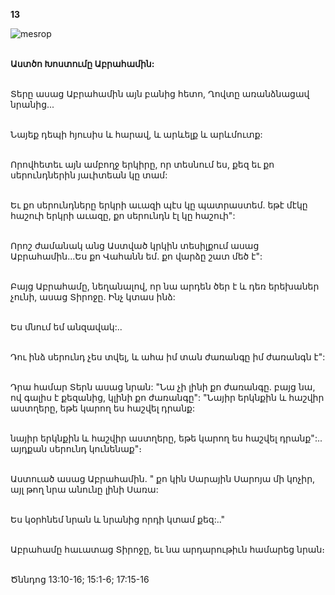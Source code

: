 **13**

![mesrop](https://volamar.ru/audio_video/foto/01/detbible/B38.BMP)

\
**Աստծո Խոստումը Աբրահամին:**

\
Տերը ասաց Աբրահամին այն բանից հետո, Ղովտը առանձնացավ նրանից...

\
Նայեք դեպի հյուսիս և հարավ, և արևելք և արևմուտք:

\
Որովհետեւ այն ամբողջ երկիրը, որ տեսնում ես, քեզ եւ քո սերունդներին յաւիտեան կը տամ:

\
Եւ քո սերունդները երկրի աւազի պէս կը պատրաստեմ. եթէ մէկը հաշուի երկրի աւազը, քո սերունդն էլ կը հաշուի":

\
Որոշ ժամանակ անց Աստված կրկին տեսիլքում ասաց Աբրահամին...Ես քո Վահանն եմ. քո վարձը շատ մեծ է":

\
Բայց Աբրահամը, նեղանալով, որ նա արդեն ծեր է և դեռ երեխաներ չունի, ասաց Տիրոջը. Ինչ կտաս ինձ:

\
Ես մնում եմ անզավակ:..

\
Դու ինձ սերունդ չես տվել, և ահա իմ տան ժառանգը իմ ժառանգն է":

\
Դրա համար Տերն ասաց նրան:
"Նա չի լինի քո ժառանգը. բայց նա, ով գալիս է քեզանից, կլինի քո ժառանգը": "Նայիր երկնքին և հաշվիր աստղերը, եթե կարող ես հաշվել դրանք:

\
նայիր երկնքին և հաշվիր աստղերը, եթե կարող ես հաշվել դրանք":.. այդքան սերունդ կունենաք"։

\
Աստուած ասաց Աբրահամին. " քո կին Սարային Սարոյա մի կոչիր, այլ թող նրա անունը լինի Սառա:

\
Ես կօրհնեմ նրան և նրանից որդի կտամ քեզ:.."

\
Աբրահամը հաւատաց Տիրոջը, եւ նա արդարութիւն համարեց նրան։

\
Ծննդոց 13:10-16; 15:1-6; 17:15-16
